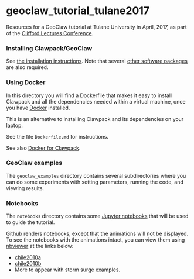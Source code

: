 # geoclaw_tutorial_tulane2017
Resources for a GeoClaw tutorial at Tulane University in April, 2017, as part of the
[Clifford Lectures Conference](http://www2.tulane.edu/sse/math/news/clifford-lectures-april-2017.cfm).

### Installing Clawpack/GeoClaw

See [the installation instructions](http://www.clawpack.org/installing.html).  Note that several 
[other software packages](http://www.clawpack.org/prereqs.html#prereqs) are also required.

### Using Docker

In this directory you will find a Dockerfile that makes it easy to install Clawpack 
and all the dependencies needed within a virtual machine, once you have 
[Docker](https://www.docker.com/) installed. 

This is an alternative to installing Clawpack and its dependencies on your laptop.

See the file `Dockerfile.md` for instructions.

See also 
[Docker for Clawpack](http://www.clawpack.org/docker_image.html#docker-image).

### GeoClaw examples

The `geoclaw_examples` directory contains several subdirectories where you can do some experiments with setting parameters, running the code, and viewing results.

### Notebooks

The `notebooks` directory contains some [Jupyter notebooks](http://jupyter.org/) that will be used to guide the tutorial.

Github renders notebooks, except that the animations will not be displayed. 
To see the notebooks with the animations intact, you can view them using 
[nbviewer](https://nbviewer.jupyter.org/) at the links below:

 - [chile2010a](https://nbviewer.jupyter.org/github/clawpack/geoclaw_tutorial_tulane2017/blob/master/notebooks/chile2010a/chile2010a.ipynb)
 - [chile2010b](https://nbviewer.jupyter.org/github/clawpack/geoclaw_tutorial_tulane2017/blob/master/notebooks/chile2010b/chile2010b.ipynb)
 - More to appear with storm surge examples.
